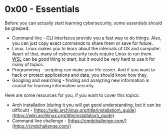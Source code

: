 # 0x00 - Essentials

Before you can actually start learning cybersecurity, some essentials should be grasped:

* Command line - CLI interfaces provide you a fast way to do things. Also, you can just copy exact commands to share them or save for future.
* Linux. Linux makes you to learn about the internals of OS and computer. Apart of that, many of cybersecurity tools require Linux to run them. [WSL](https://learn.microsoft.com/en-us/windows/wsl/install) can be good thing to start, but it would be very hard to use it for many of topics.
* Programming - scripting can make your life easier. And if you want to hack or protect applications and data, you should know how they.
* Googling and searching - finding and analyzing new information is crucial for learning information security.

Here are some resources for you, if you want to cover this topics:

* Arch installation (during it you will get good understanding, but it can be difficult) - [https://wiki.archlinux.org/title/installation\_guide](https://wiki.archlinux.org/title/installation\_guide)
* Command line challenge - [https://cmdchallenge.com/](https://cmdchallenge.com/)



